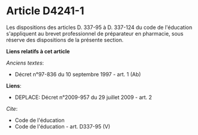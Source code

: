# Article D4241-1

Les dispositions des articles D. 337-95 à D. 337-124 du code de l'éducation s'appliquent au brevet professionnel de
préparateur en pharmacie, sous réserve des dispositions de la présente section.

**Liens relatifs à cet article**

_Anciens textes_:

  - Décret n°97-836 du 10 septembre 1997 - art. 1 (Ab)

**Liens**:

  - DEPLACE: Décret n°2009-957 du 29 juillet 2009 - art. 2

_Cite_:

  - Code de l'éducation
  - Code de l'éducation - art. D337-95 (V)

